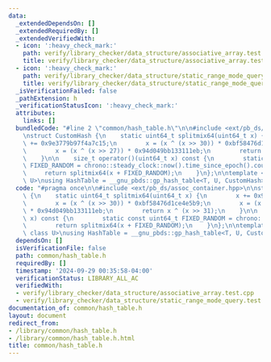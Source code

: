 ```yaml
---
data:
  _extendedDependsOn: []
  _extendedRequiredBy: []
  _extendedVerifiedWith:
  - icon: ':heavy_check_mark:'
    path: verify/library_checker/data_structure/associative_array.test.cpp
    title: verify/library_checker/data_structure/associative_array.test.cpp
  - icon: ':heavy_check_mark:'
    path: verify/library_checker/data_structure/static_range_mode_query.test.cpp
    title: verify/library_checker/data_structure/static_range_mode_query.test.cpp
  _isVerificationFailed: false
  _pathExtension: h
  _verificationStatusIcon: ':heavy_check_mark:'
  attributes:
    links: []
  bundledCode: "#line 2 \"common/hash_table.h\"\n\n#include <ext/pb_ds/assoc_container.hpp>\n\
    \nstruct CustomHash {\n    static uint64_t splitmix64(uint64_t x) {\n        x\
    \ += 0x9e3779b97f4a7c15;\n        x = (x ^ (x >> 30)) * 0xbf58476d1ce4e5b9;\n\
    \        x = (x ^ (x >> 27)) * 0x94d049bb133111eb;\n        return x ^ (x >> 31);\n\
    \    }\n\n    size_t operator()(uint64_t x) const {\n        static const uint64_t\
    \ FIXED_RANDOM = chrono::steady_clock::now().time_since_epoch().count();\n   \
    \     return splitmix64(x + FIXED_RANDOM);\n    }\n};\n\ntemplate <class T, class\
    \ U>\nusing HashTable = __gnu_pbds::gp_hash_table<T, U, CustomHash>;\n"
  code: "#pragma once\n\n#include <ext/pb_ds/assoc_container.hpp>\n\nstruct CustomHash\
    \ {\n    static uint64_t splitmix64(uint64_t x) {\n        x += 0x9e3779b97f4a7c15;\n\
    \        x = (x ^ (x >> 30)) * 0xbf58476d1ce4e5b9;\n        x = (x ^ (x >> 27))\
    \ * 0x94d049bb133111eb;\n        return x ^ (x >> 31);\n    }\n\n    size_t operator()(uint64_t\
    \ x) const {\n        static const uint64_t FIXED_RANDOM = chrono::steady_clock::now().time_since_epoch().count();\n\
    \        return splitmix64(x + FIXED_RANDOM);\n    }\n};\n\ntemplate <class T,\
    \ class U>\nusing HashTable = __gnu_pbds::gp_hash_table<T, U, CustomHash>;"
  dependsOn: []
  isVerificationFile: false
  path: common/hash_table.h
  requiredBy: []
  timestamp: '2024-09-29 00:35:58-04:00'
  verificationStatus: LIBRARY_ALL_AC
  verifiedWith:
  - verify/library_checker/data_structure/associative_array.test.cpp
  - verify/library_checker/data_structure/static_range_mode_query.test.cpp
documentation_of: common/hash_table.h
layout: document
redirect_from:
- /library/common/hash_table.h
- /library/common/hash_table.h.html
title: common/hash_table.h
---
```

